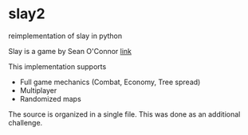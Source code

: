 # slay2
reimplementation of slay in python

Slay is a game by Sean O'Connor [link](http://www.windowsgames.co.uk/slay.html)

This implementation supports
* Full game mechanics (Combat, Economy, Tree spread)
* Multiplayer
* Randomized maps

The source is organized in a single file. This was done as an additional challenge.
